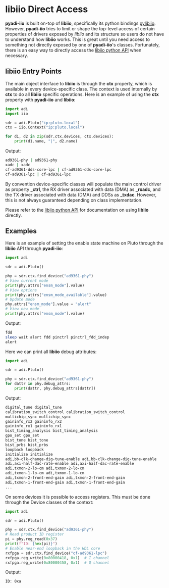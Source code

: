 # libiio Direct Access

**pyadi-iio** is built on-top of **libiio**, specifically its python bindings [pylibiio](https://pypi.org/project/pylibiio/). However, **pyadi-iio** tries to limit or shape the top-level access of certain properties of drivers exposed by _libiio_ and its structure so users do not have to understand how **libiio** works. This is great until you need access to something not directly exposed by one of **pyadi-iio**'s classes. Fortunately, there is an easy way to directly access the [libiio python API](https://analogdevicesinc.github.io/libiio/v0.23/python/index.html) when necessary.

## libiio Entry Points

The main object interface to **libiio** is through the **ctx** property, which is available in every device-specific class. The context is used internally by **ctx** to do all **libiio** specific operations. Here is an example of using the **ctx** property with **pyadi-iio** and **libiio**:

```python
import adi
import iio

sdr = adi.Pluto("ip:pluto.local")
ctx = iio.Context("ip:pluto.local")

for d1, d2 in zip(sdr.ctx.devices, ctx.devices):
    print(d1.name, "|", d2.name)
```

Output:

```bash
ad9361-phy | ad9361-phy
xadc | xadc
cf-ad9361-dds-core-lpc | cf-ad9361-dds-core-lpc
cf-ad9361-lpc | cf-ad9361-lpc
```

By convention device-specific classes will populate the main control driver as property **\_ctrl**, the RX driver associated with data (DMA) as **\_rxadc**, and the TX driver associated with data (DMA) and DDSs as **\_txdac**. However, this is not always guaranteed depending on class implementation.

Please refer to the [libiio python API](https://analogdevicesinc.github.io/libiio/v0.23/python/index.html) for documentation on using **libiio** directly.

## Examples

Here is an example of setting the enable state machine on Pluto through the **libiio** API through **pyadi-iio**:

```python
import adi

sdr = adi.Pluto()

phy = sdr.ctx.find_device("ad9361-phy")
# View current mode
print(phy.attrs["ensm_mode"].value)
# View options
print(phy.attrs["ensm_mode_available"].value)
# Update mode
phy.attrs["ensm_mode"].value = "alert"
# View new mode
print(phy.attrs["ensm_mode"].value)
```

Output:

```bash
fdd
sleep wait alert fdd pinctrl pinctrl_fdd_indep
alert
```

Here we can print all **libiio** debug attributes:

```python
import adi

sdr = adi.Pluto()

phy = sdr.ctx.find_device("ad9361-phy")
for dattr in phy.debug_attrs:
    print(dattr, phy.debug_attrs[dattr])
```

Output:

```bash
digital_tune digital_tune
calibration_switch_control calibration_switch_control
multichip_sync multichip_sync
gaininfo_rx2 gaininfo_rx2
gaininfo_rx1 gaininfo_rx1
bist_timing_analysis bist_timing_analysis
gpo_set gpo_set
bist_tone bist_tone
bist_prbs bist_prbs
loopback loopback
initialize initialize
adi,bb-clk-change-dig-tune-enable adi,bb-clk-change-dig-tune-enable
adi,axi-half-dac-rate-enable adi,axi-half-dac-rate-enable
adi,txmon-2-lo-cm adi,txmon-2-lo-cm
adi,txmon-1-lo-cm adi,txmon-1-lo-cm
adi,txmon-2-front-end-gain adi,txmon-2-front-end-gain
adi,txmon-1-front-end-gain adi,txmon-1-front-end-gain
...
```

On some devices it is possible to access registers. This must be done through the Device classes of the context:

```python
import adi

sdr = adi.Pluto()

phy = sdr.ctx.find_device("ad9361-phy")
# Read product ID register
pi = phy.reg_read(0x37)
print(f"ID: {hex(pi)}")
# Enable near-end loopback in the HDL core
rxfpga = sdr.ctx.find_device("cf-ad9361-lpc")
rxfpga.reg_write(0x80000418, 0x1)  # I channel
rxfpga.reg_write(0x80000458, 0x1)  # Q channel
```

Output:

```bash
ID: 0xa
```
